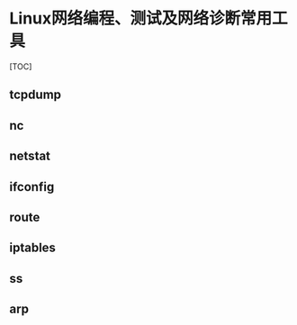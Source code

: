 # Linux网络编程、测试及网络诊断常用工具

[TOC]

## tcpdump

## nc

## netstat

## ifconfig

## route

## iptables

## ss

## arp




